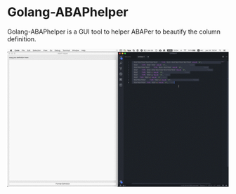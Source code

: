 # Golang-ABAPhelper

Golang-ABAPhelper is a GUI tool to helper ABAPer to beautify the column definition.

![](abaptool.gif)
